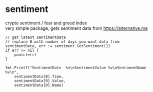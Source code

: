 # sentiment

crypto sentiment / fear and greed index<br>
very simple package, gets sentiment data from https://alternative.me

```
// get latest sentimentData
// replace 0 with number of days you want data from
sentimentData, err := sentiment.GetSentiment(1)
if err != nil {
    panic(err)
}

fmt.Printf("SentimentDate  %v\nSentimentValue %v\nSentimentName  %v\n",
    sentimentData[0].Time,
    sentimentData[0].Value,
    sentimentData[0].Name)
```

